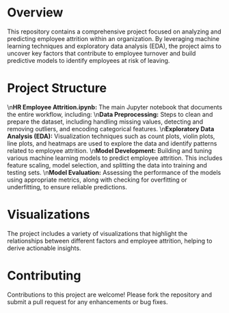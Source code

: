 # Overview
This repository contains a comprehensive project focused on analyzing and predicting employee attrition within an organization. By leveraging machine learning techniques and exploratory data analysis (EDA), the project aims to uncover key factors that contribute to employee turnover and build predictive models to identify employees at risk of leaving.

# Project Structure
\n**HR Employee Attrition.ipynb:** The main Jupyter notebook that documents the entire workflow, including:
\n**Data Preprocessing:** Steps to clean and prepare the dataset, including handling missing values, detecting and removing outliers, and encoding categorical features.
\n**Exploratory Data Analysis (EDA):** Visualization techniques such as count plots, violin plots, line plots, and heatmaps are used to explore the data and identify patterns related to employee attrition.
\n**Model Development:** Building and tuning various machine learning models to predict employee attrition. This includes feature scaling, model selection, and splitting the data into training and testing sets.
\n**Model Evaluation:** Assessing the performance of the models using appropriate metrics, along with checking for overfitting or underfitting, to ensure reliable predictions.

# Visualizations
The project includes a variety of visualizations that highlight the relationships between different factors and employee attrition, helping to derive actionable insights.

# Contributing
Contributions to this project are welcome! Please fork the repository and submit a pull request for any enhancements or bug fixes.
